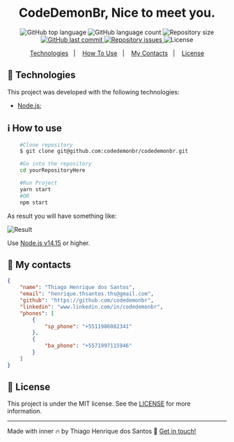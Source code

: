 <h1 align="center">
    CodeDemonBr, Nice to meet you.
</h1>
<p align="center">
  <img alt="GitHub top language" src="https://img.shields.io/github/languages/top/codedemonbr/codedemonbr">

  <img alt="GitHub language count" src="https://img.shields.io/github/languages/count/codedemonbr/codedemonbr">

  <img alt="Repository size" src="https://img.shields.io/github/repo-size/codedemonbr/codedemonbr">

  <a href="https://github.com/codedemonbr/codedemonbr/commits/master">
    <img alt="GitHub last commit" src="https://img.shields.io/github/last-commit/codedemonbr/codedemonbr">
  </a>

  <a href="https://github.com/codedemonbr/codedemonbr/issues">
    <img alt="Repository issues" src="https://img.shields.io/github/issues/codedemonbr/codedemonbr">
  </a>

  <img alt="License" src="https://img.shields.io/github/license/codedemonbr/codedemonbr">
</p>

<!-- Index -->

<p align="center">
  <a href="#rocket-technologies">Technologies</a>&nbsp;&nbsp;&nbsp;|&nbsp;&nbsp;&nbsp;
  <a href="#information_source-how-to-use">How To Use</a>&nbsp;&nbsp;&nbsp;|&nbsp;&nbsp;&nbsp;
  <a href="#card_index-my-contacts">My Contacts</a>&nbsp;&nbsp;&nbsp;|&nbsp;&nbsp;&nbsp;
  <a href="#memo-License">License</a>
</p>

## :rocket: Technologies

This project was developed with the following technologies:

-   [Node.js](https://nodejs.org/en/);

## :information_source: How to use

```bash
    #Clone repository
    $ git clone git@github.com:codedemonbr/codedemonbr.git

    #Go into the repository
    cd yourRepositoryHere

    #Run Project
    yarn start
    #OR
    npm start

```

As result you will have something like:

<p align="left">
  <img alt="Result" src="https://res.cloudinary.com/codedemonbr/image/upload/v1620257638/personalInfo_l6pttj.gif">
</p>

Use [Node.js v14.15][nodejs] or higher.

## :card_index: My contacts

```json
{
    "name": "Thiago Henrique dos Santos",
    "email": "henrique.thsantos.ths@gmail.com",
    "github": "https://github.com/codedemonbr",
    "linkedin": "www.linkedin.com/in/codedemonbr",
    "phones": [
        {
            "sp_phone": "+5511986082341"
        },
        {
            "ba_phone": "+5571997115946"
        }
    ]
}
```

## :memo: License

This project is under the MIT license. See the [LICENSE](https://github.com/codedemonbr/codedemonbr/blob/master/LICENSE) for more information.

---

Made with inner :fire: by Thiago Henrique dos Santos :wave: [Get in touch!](www.linkedin.com/in/codedemonbr)

[nodejs]: https://nodejs.org/
